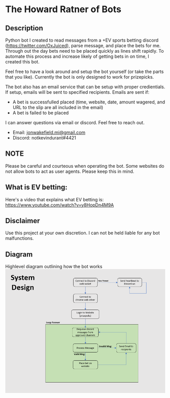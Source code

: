 # The Howard Ratner of Bots

## Description

Python bot I created to read messages from a +EV sports betting discord (https://twitter.com/OxJuiced), parse message, and place the bets for me.
Through out the day bets need to be placed quickly as lines shift rapidly. To automate this process and increase likely of getting bets in on time, I created this bot.

Feel free to have a look around and setup the bot yourself (or take the parts that you like).
Currently the bot is only designed to work for prizepicks.

The bot also has an email service that can be setup with proper credientials. If setup, emails will be sent to specified recipients.
Emails are sent if:

- A bet is successfulled placed (time, website, date, amount wagered, and URL to the slip are all included in the email)
- A bet is failed to be placed

I can answer questions via email or discord. Feel free to reach out.

- Email: jonwakefield.mi@gmail.com
- Discord: notkevindurant#4421

## NOTE

Please be careful and courteous when operating the bot. Some websites do not allow bots to act as user agents. Please keep this in mind.

## What is EV betting:

Here's a video that explains what EV betting is: https://www.youtube.com/watch?v=y8HopDn4M9A

## Disclaimer

Use this project at your own discretion.
I can not be held liable for any bot malfunctions.

## Diagram

Highlevel diagram outlining how the bot works
![High level system diagram](system_diagram.png)
